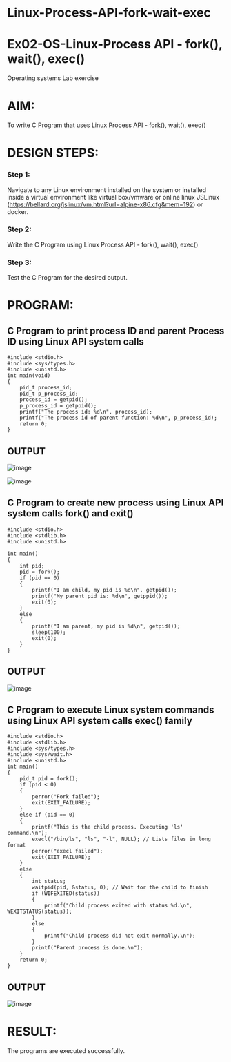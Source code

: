 # Linux-Process-API-fork-wait-exec

# Ex02-OS-Linux-Process API - fork(), wait(), exec()
Operating systems Lab exercise


# AIM:
To write C Program that uses Linux Process API - fork(), wait(), exec()

# DESIGN STEPS:

### Step 1:

Navigate to any Linux environment installed on the system or installed inside a virtual environment like virtual box/vmware or online linux JSLinux (https://bellard.org/jslinux/vm.html?url=alpine-x86.cfg&mem=192) or docker.

### Step 2:

Write the C Program using Linux Process API - fork(), wait(), exec()

### Step 3:

Test the C Program for the desired output. 

# PROGRAM:

## C Program to print process ID and parent Process ID using Linux API system calls

```
#include <stdio.h>
#include <sys/types.h>
#include <unistd.h>
int main(void)
{
    pid_t process_id;
    pid_t p_process_id;
    process_id = getpid();
    p_process_id = getppid();
    printf("The process id: %d\n", process_id);
    printf("The process id of parent function: %d\n", p_process_id);
    return 0;
}

```

## OUTPUT
![image](https://github.com/SASIDEVIvenaram/Linux-Process-API-fork-wait-exec/assets/118707332/01dfab67-e9b9-4e96-aeeb-6bb3b53eaa27)

![image](https://github.com/SASIDEVIvenaram/Linux-Process-API-fork-wait-exec/assets/118707332/6e76206b-b8a3-418e-af7f-d19470bc587b)


## C Program to create new process using Linux API system calls fork() and exit()
```
#include <stdio.h>
#include <stdlib.h>
#include <unistd.h>

int main()
{
    int pid;
    pid = fork();
    if (pid == 0)
    {
        printf("I am child, my pid is %d\n", getpid());
        printf("My parent pid is: %d\n", getppid());
        exit(0);
    }
    else
    {
        printf("I am parent, my pid is %d\n", getpid());
        sleep(100);
        exit(0);
    }
}
```
## OUTPUT

![image](https://github.com/SASIDEVIvenaram/Linux-Process-API-fork-wait-exec/assets/118707332/dd2523fb-36b9-47fb-bdd2-60a045c6d817)

## C Program to execute Linux system commands using Linux API system calls exec() family
```
#include <stdio.h>
#include <stdlib.h>
#include <sys/types.h>
#include <sys/wait.h>
#include <unistd.h>
int main()
{
    pid_t pid = fork();
    if (pid < 0)
    {
        perror("Fork failed");
        exit(EXIT_FAILURE);
    }
    else if (pid == 0)
    {
        printf("This is the child process. Executing 'ls' command.\n");
        execl("/bin/ls", "ls", "-l", NULL); // Lists files in long format
        perror("execl failed");
        exit(EXIT_FAILURE);
    }
    else
    {
        int status;
        waitpid(pid, &status, 0); // Wait for the child to finish
        if (WIFEXITED(status))
        {
            printf("Child process exited with status %d.\n", WEXITSTATUS(status));
        }
        else
        {
            printf("Child process did not exit normally.\n");
        }
        printf("Parent process is done.\n");
    }
    return 0;
}
```
## OUTPUT

![image](https://github.com/SASIDEVIvenaram/Linux-Process-API-fork-wait-exec/assets/118707332/eaaf7d93-ac99-4c73-b507-9fb92d277117)

# RESULT:
The programs are executed successfully.
